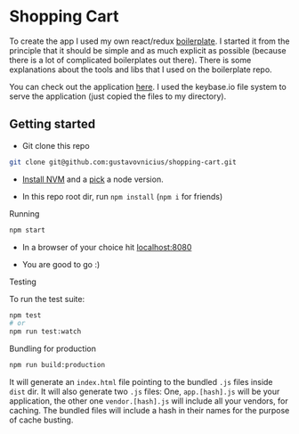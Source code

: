 Shopping Cart
=============

To create the app I used my own react/redux [boilerplate](https://github.com/gustavovnicius/react-redux-boilerplate). I started it from the principle that it should be simple and as much explicit as possible (because there is a lot of complicated boilerplates out there). There is some explanations about the tools and libs that I used on the boilerplate repo.

You can check out the application [here](https://gustavo.keybase.pub/). I used the keybase.io file system to serve the application (just copied the files to my directory).

Getting started
---------------

- Git clone this repo

```sh
git clone git@github.com:gustavovnicius/shopping-cart.git
```

- [Install NVM](https://github.com/creationix/nvm#install-script) and a [pick](https://github.com/creationix/nvm#usage) a node version.

- In this repo root dir, run `npm install` (`npm i` for friends)

Running

```sh
npm start
```
- In a browser of your choice hit [localhost:8080](localhost:8080)

- You are good to go :)

Testing

To run the test suite:
```sh
npm test
# or
npm run test:watch
```

Bundling for production

```sh
npm run build:production
```

It will generate an `index.html` file pointing to the bundled `.js` files inside `dist` dir. It will also generate two `.js` files: One, `app.[hash].js` will be your application, the other one `vendor.[hash].js` will include all your vendors, for caching.
The bundled files will include a hash in their names for the purpose of cache busting.
